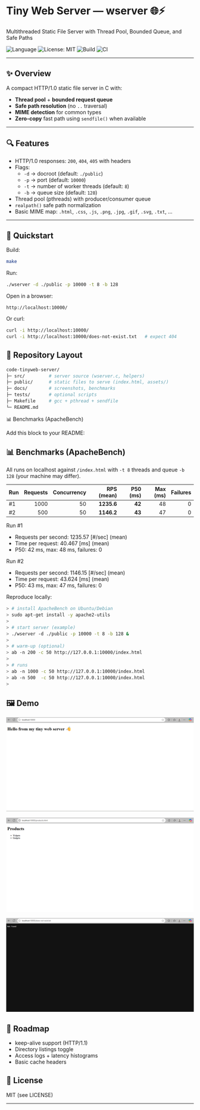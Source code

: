 # Tiny Web Server — wserver 🌐⚡  
Multithreaded Static File Server with Thread Pool, Bounded Queue, and Safe Paths

![Language](https://img.shields.io/badge/language-C-blue.svg)
![License: MIT](https://img.shields.io/badge/License-MIT-green.svg)
![Build](https://img.shields.io/badge/build-Makefile-orange.svg)
![CI](https://github.com/NoellaButi/code-tinyweb-server/actions/workflows/ci.yml/badge.svg?branch=main)

---

## ✨ Overview
A compact HTTP/1.0 static file server in C with:
- **Thread pool** + **bounded request queue**
- **Safe path resolution** (no `..` traversal)
- **MIME detection** for common types
- **Zero-copy** fast path using `sendfile()` when available

---

## 🔍 Features
- HTTP/1.0 responses: `200`, `404`, `405` with headers  
- Flags:
  - `-d` → docroot (default: `./public`)
  - `-p` → port (default: `10000`)
  - `-t` → number of worker threads (default: `8`)
  - `-b` → queue size (default: `128`)
- Thread pool (pthreads) with producer/consumer queue  
- `realpath()` safe path normalization  
- Basic MIME map: `.html`, `.css`, `.js`, `.png`, `.jpg`, `.gif`, `.svg`, `.txt`, …

---

## 🚦 Quickstart

Build:
```bash
make
```

Run:
```bash
./wserver -d ./public -p 10000 -t 8 -b 128
```

Open in a browser:
```arduino
http://localhost:10000/
```

Or curl:
```bash
curl -i http://localhost:10000/
curl -i http://localhost:10000/does-not-exist.txt   # expect 404
```

## 📁 Repository Layout
```bash
code-tinyweb-server/
├─ src/         # server source (wserver.c, helpers)
├─ public/      # static files to serve (index.html, assets/)
├─ docs/        # screenshots, benchmarks
├─ tests/       # optional scripts
├─ Makefile     # gcc + pthread + sendfile
└─ README.md
```

📊 Benchmarks (ApacheBench)

Add this block to your README:

## 📊 Benchmarks (ApacheBench)

All runs on localhost against `/index.html` with `-t 8` threads and queue `-b 128` (your machine may differ).

| Run | Requests | Concurrency | RPS (mean) | P50 (ms) | Max (ms) | Failures |
|-----|---------:|------------:|-----------:|---------:|---------:|---------:|
| #1  | 1000     | 50          | **1235.6** | **42**   | 48       | 0        |
| #2  | 500      | 50          | **1146.2** | **43**   | 47       | 0        |

Run #1
- Requests per second: 1235.57 [#/sec] (mean)
- Time per request: 40.467 [ms] (mean)
- P50: 42 ms, max: 48 ms, failures: 0

Run #2
- Requests per second: 1146.15 [#/sec] (mean)
- Time per request: 43.624 [ms] (mean)
- P50: 43 ms, max: 47 ms, failures: 0


Reproduce locally:
```bash
> # install ApacheBench on Ubuntu/Debian
> sudo apt-get install -y apache2-utils
>
> # start server (example)
> ./wserver -d ./public -p 10000 -t 8 -b 128 &
> 
> # warm-up (optional)
> ab -n 200 -c 50 http://127.0.0.1:10000/index.html
>
> # runs
> ab -n 1000 -c 50 http://127.0.0.1:10000/index.html
> ab -n 500  -c 50 http://127.0.0.1:10000/index.html
>
```

## 🖼️ Demo

![Demo 1](docs/demo1.png)

![Demo 2](docs/demo2.png)

![Demo 3](docs/demo3.png)

## 🔮 Roadmap
- keep-alive support (HTTP/1.1)
- Directory listings toggle
- Access logs + latency histograms
- Basic cache headers

## 📜 License
MIT (see LICENSE)

---
